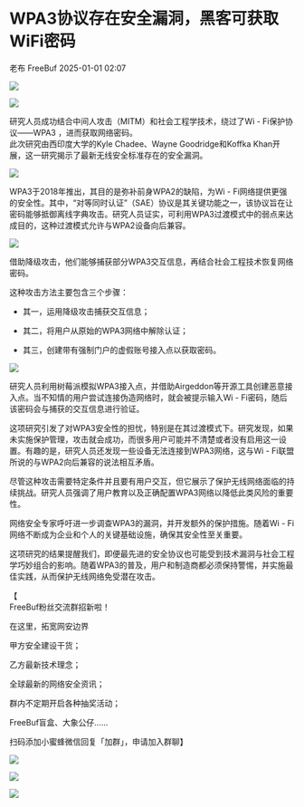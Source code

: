 #  WPA3协议存在安全漏洞，黑客可获取WiFi密码   
老布  FreeBuf   2025-01-01 02:07  
  
![](https://mmbiz.qpic.cn/mmbiz_gif/qq5rfBadR38jUokdlWSNlAjmEsO1rzv3srXShFRuTKBGDwkj4gvYy34iajd6zQiaKl77Wsy9mjC0xBCRg0YgDIWg/640?wx_fmt=gif&wxfrom=5&wx_lazy=1&tp=webp "")  
  
  
![](https://mmbiz.qpic.cn/mmbiz_jpg/qq5rfBadR38HhiaXTrdT6htRicEufibw4pU0wnkuWAHudg11OvCQlMJafcPJib2XkiaPFdqzyAUibc7tYWfTyolNyRkQ/640?wx_fmt=jpeg&from=appmsg "")  
  
  
研究人员成功结合中间人攻击（MITM）和社会工程学技术，绕过了Wi - Fi保护协议——WPA3 ，进而获取网络密码。  
此次研究由西印度大学的Kyle Chadee、Wayne Goodridge和Koffka Khan开展，这一研究揭示了最新无线安全标准存在的安全漏洞。  
  
  
![](https://mmbiz.qpic.cn/mmbiz_jpg/qq5rfBadR38HhiaXTrdT6htRicEufibw4pUK1Oh6oibiaXTAmonuI9F6LuyVQV6vI316oA3S58bfou287ztbg6rShbQ/640?wx_fmt=jpeg&from=appmsg "")  
  
  
WPA3于2018年推出，其目的是弥补前身WPA2的缺陷，为Wi - Fi网络提供更强的安全性。其中，“对等同时认证”（SAE）协议是其关键功能之一，该协议旨在让密码能够抵御离线字典攻击。研究人员证实，可利用WPA3过渡模式中的弱点来达成目的，这种过渡模式允许与WPA2设备向后兼容。  
  
  
![](https://mmbiz.qpic.cn/mmbiz_jpg/qq5rfBadR38HhiaXTrdT6htRicEufibw4pUalxic0eMXYSawclxYSwVdTpGAExW86tXvSkWkSfD0JK0aNAdgzPibVGQ/640?wx_fmt=jpeg&from=appmsg "")  
  
  
借助降级攻击，他们能够捕获部分WPA3交互信息，再结合社会工程技术恢复网络密码。  
  
  
这种攻击方法主要包含三个步骤：  
- 其一，运用降级攻击捕获交互信息；  
  
- 其二，将用户从原始的WPA3网络中解除认证；  
  
- 其三，创建带有强制门户的虚假账号接入点以获取密码。  
  
  
![](https://mmbiz.qpic.cn/mmbiz_jpg/qq5rfBadR38HhiaXTrdT6htRicEufibw4pUONevmgorJa2PKV1EemdbL60KuFPqSIg29q7ucPb6gf2lpCd2cPTd7Q/640?wx_fmt=jpeg&from=appmsg "")  
  
  
研究人员利用树莓派模拟WPA3接入点，并借助Airgeddon等开源工具创建恶意接入点。当不知情的用户尝试连接伪造网络时，就会被提示输入Wi - Fi密码，随后该密码会与捕获的交互信息进行验证。  
  
  
这项研究引发了对WPA3安全性的担忧，特别是在其过渡模式下。研究发现，如果未实施保护管理，攻击就会成功，而很多用户可能并不清楚或者没有启用这一设置。有趣的是，研究人员还发现一些设备无法连接到WPA3网络，这与Wi - Fi联盟所说的与WPA2向后兼容的说法相互矛盾。  
  
  
尽管这种攻击需要特定条件并且要有用户交互，但它展示了保护无线网络面临的持续挑战。研究人员强调了用户教育以及正确配置WPA3网络以降低此类风险的重要性。  
  
  
网络安全专家呼吁进一步调查WPA3的漏洞，并开发额外的保护措施。随着Wi - Fi网络不断成为企业和个人的关键基础设施，确保其安全性至关重要。  
  
  
这项研究的结果提醒我们，即便最先进的安全协议也可能受到技术漏洞与社会工程学巧妙组合的影响。随着WPA3的普及，用户和制造商都必须保持警惕，并实施最佳实践，从而保护无线网络免受潜在攻击。  
  
  
【  
FreeBuf粉丝交流群招新啦！  
  
在这里，拓宽网安边界  
  
甲方安全建设干货；  
  
乙方最新技术理念；  
  
全球最新的网络安全资讯；  
  
群内不定期开启各种抽奖活动；  
  
FreeBuf盲盒、大象公仔......  
  
扫码添加小蜜蜂微信回复「加群」，申请加入群聊】  
  
  
![](https://mmbiz.qpic.cn/mmbiz_jpg/qq5rfBadR3ich6ibqlfxbwaJlDyErKpzvETedBHPS9tGHfSKMCEZcuGq1U1mylY7pCEvJD9w60pWp7NzDjmM2BlQ/640?wx_fmt=other&wxfrom=5&wx_lazy=1&wx_co=1&retryload=2&tp=webp "")  
  
  
![](https://mmbiz.qpic.cn/mmbiz_png/qq5rfBadR3ic5icaZr7IGkVcd3DT6vXW4B4LOZ1M7YkTPhS1AT2DQJaicFjtCxt5BRO7p5AOJqvH3EJABCd0BFqYQ/640?wx_fmt=other&from=appmsg&wxfrom=5&wx_lazy=1&wx_co=1&tp=webp "")  
  
  
  
  
  
  
  
[](https://mp.weixin.qq.com/s?__biz=MjM5NjA0NjgyMA==&mid=2651253272&idx=1&sn=82468d927062b7427e3ca8a912cb2dc7&scene=21#wechat_redirect)  
  
![](https://mmbiz.qpic.cn/mmbiz_gif/qq5rfBadR3icF8RMnJbsqatMibR6OicVrUDaz0fyxNtBDpPlLfibJZILzHQcwaKkb4ia57xAShIJfQ54HjOG1oPXBew/640?wx_fmt=gif&wxfrom=5&wx_lazy=1&tp=webp "")  
  
